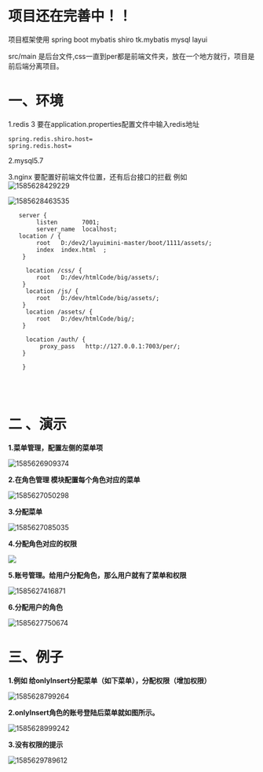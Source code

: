 # 项目还在完善中！！
 项目框架使用 spring boot  mybatis  shiro  tk.mybatis mysql  layui 
 
 src/main 是后台文件,css一直到per都是前端文件夹，放在一个地方就行，项目是前后端分离项目。


# 一、环境 
1.redis 3
要在application.properties配置文件中输入redis地址
    
    spring.redis.shiro.host= 
    spring.redis.host= 
    
2.mysql5.7
    
3.nginx 
     要配置好前端文件位置，还有后台接口的拦截
    例如  
  ![1585628429229](https://github.com/ratmhk/auth/blob/master/img/1585628429229.png)
 

  ![1585628463535](https://github.com/ratmhk/auth/blob/master/img/1585628463535.png)

       
       server {
            listen       7001;
            server_name  localhost;
       location / {
            root   D:/dev2/layuimini-master/boot/1111/assets/;
            index  index.html  ;
        }
    	
    	 location /css/ {
            root   D:/dev/htmlCode/big/assets/;           
        }
    	 location /js/ {
            root   D:/dev/htmlCode/big/assets/;   
        }
    	 location /assets/ {
            root   D:/dev/htmlCode/big/;   
        }
    	 
    	 location /auth/ {
             proxy_pass   http://127.0.0.1:7003/per/;    
        }
        
        }




​		 
​       

# 二 、演示

**1.菜单管理，配置左侧的菜单项**

![*1585626909374*](https://github.com/ratmhk/auth/blob/master/img/1585626909374.png)





**2.在角色管理 模块配置每个角色对应的菜单**

![1585627050298](https://github.com/ratmhk/auth/blob/master/img/1585627050298.png)

**3.分配菜单**



![1585627085035](https://github.com/ratmhk/auth/blob/master/img/1585627085035.png)



**4.分配角色对应的权限**



![](https://github.com/ratmhk/auth/blob/master/img/1585627352177.png)

**5.账号管理。给用户分配角色，那么用户就有了菜单和权限**

![1585627416871](https://github.com/ratmhk/auth/blob/master/img/1585627416871.png)

**6.分配用户的角色**

![1585627750674](https://github.com/ratmhk/auth/blob/master/img/1585627750674.png)





# 三、例子

**1.例如 给onlyInsert分配菜单（如下菜单），分配权限（增加权限）**

![1585628799264](https://github.com/ratmhk/auth/blob/master/img/1585628799264.png)

**2.onlyInsert角色的账号登陆后菜单就如图所示。**

![1585628999242](https://github.com/ratmhk/auth/blob/master/img/1585628999242.png)





**3.没有权限的提示**

![1585629789612](https://github.com/ratmhk/auth/blob/master/img/1585629789612.png)





